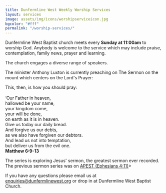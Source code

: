 ```yaml
---
title: Dunfermline West Weekly Worship Services
layout: services
image: assets/img/icons/worshipserviceicon.jpg
bgcolor: "#fff"
permalink: "/worship-services/"
---
```


<div class="col-lg-12 text-normal">
Dunfermline West Baptist church meets every <b>Sunday at 11:00am</b> to worship God. Anybody is welcome to the service which may include praise, contemplation, family news, prayer and learning.

The church engages a diverse range of speakers. 

The minister Anthony Luxton is currently preaching on The Sermon on the mount which centers on the Lord's Prayer:

<p class="bg-info">This, then, is how you should pray:<br />
<br />
‘Our Father in heaven,<br />
hallowed be your name,<br />
your kingdom come,<br />
your will be done,<br />
    on earth as it is in heaven.<br />
Give us today our daily bread.<br />
And forgive us our debts,<br />
    as we also have forgiven our debtors.<br />
And lead us not into temptation,<br />
    but deliver us from the evil one.
<br /><b>Matthew 6:9-13</b></p>

The series is exploring Jesus' sermon, the greatest sermon ever recorded. The previous sermon series was on <a href='{{ site.url }}/apest.md'>APEST (Ephesians 4:11)</a>>

<p>
If you have any questions please email us at <a href='mailto:enquiries@dunfermlinewest.org?subject=kidzclub'>enquiries@dunfermlinewest.org</a> or drop in at Dunfermline West Baptist Church.
</p>

</div>